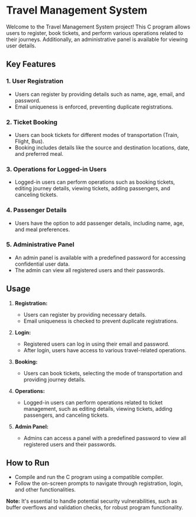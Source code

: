 # Travel Management System

Welcome to the Travel Management System project! This C program allows users to register, book tickets, and perform various operations related to their journeys. Additionally, an administrative panel is available for viewing user details.

## Key Features

### 1. User Registration

- Users can register by providing details such as name, age, email, and password.
- Email uniqueness is enforced, preventing duplicate registrations.

### 2. Ticket Booking

- Users can book tickets for different modes of transportation (Train, Flight, Bus).
- Booking includes details like the source and destination locations, date, and preferred meal.

### 3. Operations for Logged-in Users

- Logged-in users can perform operations such as booking tickets, editing journey details, viewing tickets, adding passengers, and canceling tickets.

### 4. Passenger Details

- Users have the option to add passenger details, including name, age, and meal preferences.

### 5. Administrative Panel

- An admin panel is available with a predefined password for accessing confidential user data.
- The admin can view all registered users and their passwords.

## Usage

1. **Registration:**
   - Users can register by providing necessary details.
   - Email uniqueness is checked to prevent duplicate registrations.

2. **Login:**
   - Registered users can log in using their email and password.
   - After login, users have access to various travel-related operations.

3. **Booking:**
   - Users can book tickets, selecting the mode of transportation and providing journey details.

4. **Operations:**
   - Logged-in users can perform operations related to ticket management, such as editing details, viewing tickets, adding passengers, and canceling tickets.

5. **Admin Panel:**
   - Admins can access a panel with a predefined password to view all registered users and their passwords.

## How to Run

- Compile and run the C program using a compatible compiler.
- Follow the on-screen prompts to navigate through registration, login, and other functionalities.

**Note:** It's essential to handle potential security vulnerabilities, such as buffer overflows and validation checks, for robust program functionality.
